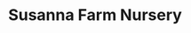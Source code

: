 ---
title: "Susanna Farm Nursery"
url: /boyds-maryland/susanna-farm-nursery/
shop: Garten-Center
---